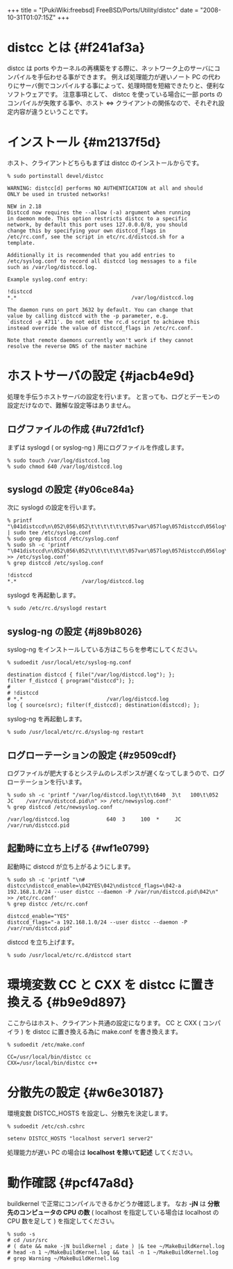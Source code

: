 +++
title = "[PukiWiki:freebsd] FreeBSD/Ports/Utility/distcc"
date = "2008-10-31T01:07:15Z"
+++


# distcc とは  {#f241af3a}
distcc は ports やカーネルの再構築をする際に、ネットワーク上のサーバにコンパイルを手伝わせる事ができます。
例えば処理能力が遅いノート PC の代わりにサーバ側でコンパイルする事によって、処理時間を短縮できたりと、便利なソフトウェアです。
注意事項として、 distcc を使っている場合に一部 ports のコンパイルが失敗する事や、ホスト <=> クライアントの関係なので、それぞれ設定内容が違うということです。

# インストール  {#m2137f5d}
ホスト、クライアントどちらもまずは distcc のインストールからです。


```
% sudo portinstall devel/distcc

WARNING: distcc[d] performs NO AUTHENTICATION at all and should
ONLY be used in trusted networks!

NEW in 2.18
Distccd now requires the --allow (-a) argument when running
in daemon mode. This option restricts distcc to a specific
network, by default this port uses 127.0.0.0/8, you should
change this by specifying your own distccd_flags in
/etc/rc.conf, see the script in etc/rc.d/distccd.sh for a
template.

Additionally it is recommended that you add entries to
/etc/syslog.conf to record all distccd log messages to a file
such as /var/log/distccd.log.

Example syslog.conf entry:

!distccd
*.*                                     /var/log/distccd.log

The daemon runs on port 3632 by default. You can change that
value by calling distccd with the -p parameter, e.g.
`distccd -p 4711'. Do not edit the rc.d script to achieve this
instead override the value of distccd_flags in /etc/rc.conf.

Note that remote daemons currently won't work if they cannot
resolve the reverse DNS of the master machine

```

# ホストサーバの設定  {#jacb4e9d}
処理を手伝うホストサーバの設定を行います。
と言っても、ログとデーモンの設定だけなので、難解な設定等はありません。

## ログファイルの作成  {#u72fd1cf}
まずは syslogd ( or syslog-ng ) 用にログファイルを作成します。


```
% sudo touch /var/log/distccd.log
% sudo chmod 640 /var/log/distccd.log

```

## syslogd の設定  {#y06ce84a}
次に syslogd の設定を行います。


```
% printf "\041distccd\n\052\056\052\t\t\t\t\t\t\057var\057log\057distccd\056log\n" | sudo tee /etc/syslog.conf
% sudo grep distccd /etc/syslog.conf
% sudo sh -c 'printf "\041distccd\n\052\056\052\t\t\t\t\t\t\057var\057log\057distccd\056log\n" >> /etc/syslog.conf'
% grep distccd /etc/syslog.conf

!distccd
*.*						/var/log/distccd.log

```

syslogd を再起動します。


```
% sudo /etc/rc.d/syslogd restart

```

## syslog-ng の設定  {#j89b8026}
syslog-ng をインストールしている方はこちらを参考にしてください。


```
% sudoedit /usr/local/etc/syslog-ng.conf
```


```
destination distccd { file("/var/log/distccd.log"); };
filter f_distccd { program("distccd"); };
#
# !distccd
# *.*							/var/log/distccd.log
log { source(src); filter(f_distccd); destination(distccd); };
```

syslog-ng を再起動します。


```
% sudo /usr/local/etc/rc.d/syslog-ng restart

```

## ログローテーションの設定  {#z9509cdf}
ログファイルが肥大するとシステムのレスポンスが遅くなってしまうので、ログローテーションを行います。


```
% sudo sh -c 'printf "/var/log/distccd.log\t\t\t640  3\t   100\t\052     JC    /var/run/distccd.pid\n" >> /etc/newsyslog.conf'
% grep distccd /etc/newsyslog.conf

/var/log/distccd.log			640  3	   100	*     JC    /var/run/distccd.pid

```

## 起動時に立ち上げる  {#wf1e0799}
起動時に distccd が立ち上がるようにします。


```
% sudo sh -c 'printf "\n# distcc\ndistccd_enable=\042YES\042\ndistccd_flags=\042-a 192.168.1.0/24 --user distcc --daemon -P /var/run/distccd.pid\042\n" >> /etc/rc.conf'
% grep distcc /etc/rc.conf

distccd_enable="YES"
distccd_flags="-a 192.168.1.0/24 --user distcc --daemon -P /var/run/distccd.pid"

```

distccd を立ち上げます。


```
% sudo /usr/local/etc/rc.d/distccd start

```

# 環境変数 CC と CXX を distcc に置き換える  {#b9e9d897}
ここからはホスト、クライアント共通の設定になります。
CC と CXX ( コンパイラ ) を distcc に置き換える為に make.conf を書き換えます。


```
% sudoedit /etc/make.conf

CC=/usr/local/bin/distcc cc
CXX=/usr/local/bin/distcc c++

```

# 分散先の設定  {#w6e30187}
環境変数 DISTCC_HOSTS を設定し、分散先を決定します。


```
% sudoedit /etc/csh.cshrc

setenv DISTCC_HOSTS "localhost server1 server2"

```

処理能力が遅い PC の場合は **localhost を除いて記述** してください。

# 動作確認  {#pcf47a8d}
buildkernel で正常にコンパイルできるかどうか確認します。
なお **-jN** は **分散先のコンピュータの CPU の数** ( localhost を指定している場合は localhost の CPU 数を足して ) を指定してください。


```
% sudo -s
# cd /usr/src
# ( date && make -jN buildkernel ; date ) |& tee ~/MakeBuildKernel.log
# head -n 1 ~/MakeBuildKernel.log && tail -n 1 ~/MakeBuildKernel.log
# grep Warning ~/MakeBuildKernel.log
```

